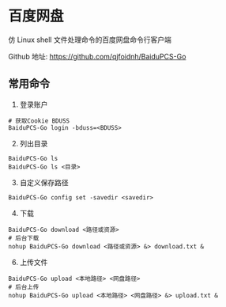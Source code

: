 # 百度网盘

仿 Linux shell 文件处理命令的百度网盘命令行客户端

Github 地址: https://github.com/qjfoidnh/BaiduPCS-Go

## 常用命令

1. 登录账户

```shell
# 获取Cookie BDUSS
BaiduPCS-Go login -bduss=<BDUSS>
```

2. 列出目录

```shell
BaiduPCS-Go ls 
BaiduPCS-Go ls <目录>
```
3. 自定义保存路径

```shell
BaiduPCS-Go config set -savedir <savedir>
```

4. 下载

```shell
BaiduPCS-Go download <路径或资源>
# 后台下载
nohup BaiduPCS-Go download <路径或资源> &> download.txt &
```

6. 上传文件

```shell
BaiduPCS-Go upload <本地路径> <网盘路径>
# 后台上传
nohup BaiduPCS-Go upload <本地路径> <网盘路径> &> upload.txt &
```
